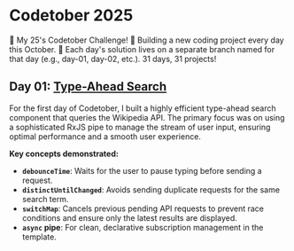 # Codetober 2025

🎃 My 25's Codetober Challenge! 🚀 Building a new coding project every day this October. 📅 Each day's solution lives on a separate branch named for that day (e.g., day-01, day-02, etc.). 31 days, 31 projects!

## Day 01: [Type-Ahead Search](https://github.com/marinellibr/codetober-25/tree/day-01/type-ahead-search)

For the first day of Codetober, I built a highly efficient type-ahead search component that queries the Wikipedia API. The primary focus was on using a sophisticated RxJS pipe to manage the stream of user input, ensuring optimal performance and a smooth user experience.

**Key concepts demonstrated:**

- **`debounceTime`**: Waits for the user to pause typing before sending a request.
- **`distinctUntilChanged`**: Avoids sending duplicate requests for the same search term.
- **`switchMap`**: Cancels previous pending API requests to prevent race conditions and ensure only the latest results are displayed.
- **`async` pipe**: For clean, declarative subscription management in the template.
